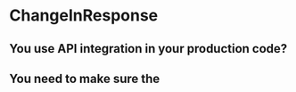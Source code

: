# ChangeInResponse

## You use API integration in your production code? 
## You need to make sure the 






